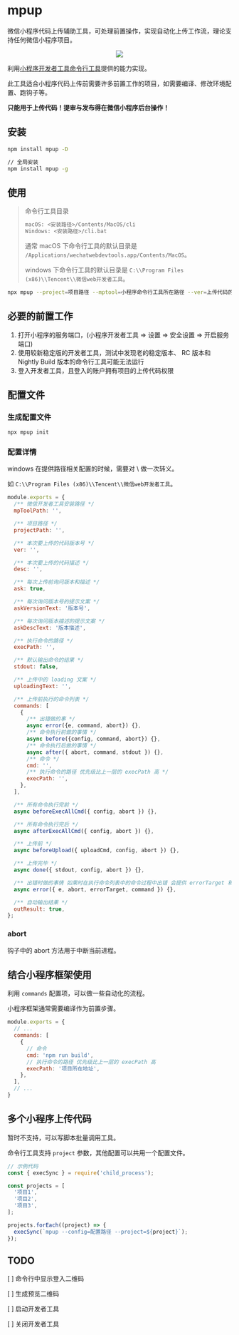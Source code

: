 # mpup

微信小程序代码上传辅助工具，可处理前置操作，实现自动化上传工作流，理论支持任何微信小程序项目。

<center><img src="https://raw.githubusercontent.com/hiNISAL/mpup/master/doc-assets/images/cover.gif" style="max-width: 600px"></center>

利用[小程序开发者工具命令行工具](https://developers.weixin.qq.com/miniprogram/dev/devtools/cli.html)提供的能力实现。

此工具适合小程序代码上传前需要许多前置工作的项目，如需要编译、修改环境配置、跑钩子等。

**只能用于上传代码！提审与发布得在微信小程序后台操作！**

## 安装

```bash
npm install mpup -D

// 全局安装
npm install mpup -g
```

## 使用

> 命令行工具目录
>
> ```bash
> macOS: <安装路径>/Contents/MacOS/cli
> Windows: <安装路径>/cli.bat
> ```
>
> 通常 macOS 下命令行工具的默认目录是 `/Applications/wechatwebdevtools.app/Contents/MacOS`。
>
> windows 下命令行工具的默认目录是 `C:\\Program Files (x86)\\Tencent\\微信web开发者工具`。

```bash
npx mpup --project=项目路径 --mptool=小程序命令行工具所在路径 --ver=上传代码的版本号
```

## 必要的前置工作

1. 打开小程序的服务端口，(小程序开发者工具 => 设置 => 安全设置 => 开启服务端口)
2. 使用较新稳定版的开发者工具，测试中发现老的稳定版本、 RC 版本和 Nightly Build 版本的命令行工具可能无法运行
3. 登入开发者工具，且登入的账户拥有项目的上传代码权限

## 配置文件

### 生成配置文件

```bash
npx mpup init
```

### 配置详情

windows 在提供路径相关配置的时候，需要对 \ 做一次转义。

如 `C:\\Program Files (x86)\\Tencent\\微信web开发者工具`。

```js
module.exports = {
  /** 微信开发者工具安装路径 */
  mpToolPath: '',

  /** 项目路径 */
  projectPath: '',

  /** 本次要上传的代码版本号 */
  ver: '',

  /** 本次要上传的代码描述 */
  desc: '',

  /** 每次上传前询问版本和描述 */
  ask: true,

  /** 每次询问版本号的提示文案 */
  askVersionText: '版本号',

  /** 每次询问版本描述的提示文案 */
  askDescText: '版本描述',

  /** 执行命令的路径 */
  execPath: '',

  /** 默认输出命令的结果 */
  stdout: false,

  /** 上传中的 loading 文案 */
  uploadingText: '',

  /** 上传前执行的命令列表 */
  commands: [
    {
      /** 出错做的事 */
      async error({e, command, abort}) {},
      /** 命令执行前做的事情 */
      async before({config, command, abort}) {},
      /** 命令执行后做的事情 */
      async after({ abort, command, stdout }) {},
      /** 命令 */
      cmd: '',
      /** 执行命令的路径 优先级比上一层的 execPath 高 */
      execPath: '',
    },
  ],

  /** 所有命令执行完前 */
  async beforeExecAllCmd({ config, abort }) {},

  /** 所有命令执行完后 */
  async afterExecAllCmd({ config, abort }) {},

  /** 上传前 */
  async beforeUpload({ uploadCmd, config, abort }) {},

  /** 上传完毕 */
  async done({ stdout, config, abort }) {},

  /** 出错时做的事情 如果时在执行命令列表中的命令过程中出错 会提供 errorTarget 和 command */
  async error({ e, abort, errorTarget, command }) {},

  /** 自动输出结果 */
  outResult: true,
};
```

### abort

钩子中的 abort 方法用于中断当前进程。

## 结合小程序框架使用

利用 `commands` 配置项，可以做一些自动化的流程。

小程序框架通常需要编译作为前置步骤。

```js
module.exports = {
  // ...
  commands: [
    {
      // 命令
      cmd: 'npm run build',
      // 执行命令的路径 优先级比上一层的 execPath 高
      execPath: '项目所在地址',
    },
  ],
  // ...
}
```

## 多个小程序上传代码

暂时不支持，可以写脚本批量调用工具。

命令行工具支持 `project` 参数，其他配置可以共用一个配置文件。

```js
// 示例代码
const { execSync } = require('child_process');

const projects = [
  '项目1',
  '项目2',
  '项目3',
];

projects.forEach((project) => {
  execSync(`mpup --config=配置路径 --project=${project}`);
});
```

## TODO

[ ] 命令行中显示登入二维码

[ ] 生成预览二维码

[ ] 启动开发者工具

[ ] 关闭开发者工具
